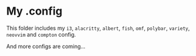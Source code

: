 # My .config
This folder includes my `i3`, `alacritty`, `albert`, `fish`, `omf`, `polybar`, `variety`, `neovvim` and `compton` config.

And more configs are coming...
